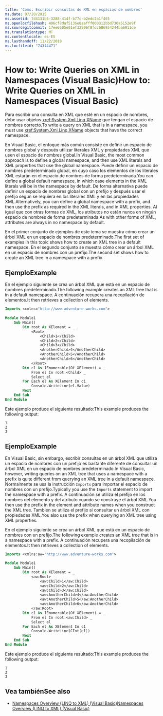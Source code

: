```yaml
---
title: 'Cómo: Escribir consultas de XML en espacios de nombres'
ms.date: 07/20/2015
ms.assetid: 7d4131b5-3288-414f-b77c-b2edc2a1f465
ms.openlocfilehash: 496cf8daf5136e8aafff000312bbd730a5152e9f
ms.sourcegitcommit: 17ee6605e01ef32506f8fdc686954244ba6911de
ms.translationtype: MT
ms.contentlocale: es-ES
ms.lasthandoff: 11/22/2019
ms.locfileid: "74344471"
---
```

# <a name="how-to-write-queries-on-xml-in-namespaces-visual-basic"></a><span data-ttu-id="760b7-102">How to: Write Queries on XML in Namespaces (Visual Basic)</span><span class="sxs-lookup"><span data-stu-id="760b7-102">How to: Write Queries on XML in Namespaces (Visual Basic)</span></span>
<span data-ttu-id="760b7-103">Para escribir una consulta en XML que esté en un espacio de nombres, debe usar objetos <xref:System.Xml.Linq.XName> que tengan el espacio de nombres correcto.</span><span class="sxs-lookup"><span data-stu-id="760b7-103">To write a query on XML that is in a namespace, you must use <xref:System.Xml.Linq.XName> objects that have the correct namespace.</span></span>  
  
 <span data-ttu-id="760b7-104">En Visual Basic, el enfoque más común consiste en definir un espacio de nombres global y después utilizar literales XML y propiedades XML que usen el espacio de nombres global.</span><span class="sxs-lookup"><span data-stu-id="760b7-104">In Visual Basic, the most common approach is to define a global namespace, and then use XML literals and XML properties that use the global namespace.</span></span> <span data-ttu-id="760b7-105">Puede definir un espacio de nombres predeterminado global, en cuyo caso los elementos de los literales XML estarán en el espacio de nombres de forma predeterminada.</span><span class="sxs-lookup"><span data-stu-id="760b7-105">You can define a global default namespace, in which case elements in the XML literals will be in the namespace by default.</span></span> <span data-ttu-id="760b7-106">De forma alternativa puede definir un espacio de nombres global con un prefijo y después usar el prefijo según se requiera en los literales XML y en las propiedades XML.</span><span class="sxs-lookup"><span data-stu-id="760b7-106">Alternatively, you can define a global namespace with a prefix, and then use the prefix as required in the XML literals, and in XML properties.</span></span> <span data-ttu-id="760b7-107">Al igual que con otras formas de XML, los atributos no están nunca en ningún espacio de nombres de forma predeterminada.</span><span class="sxs-lookup"><span data-stu-id="760b7-107">As with other forms of XML, attributes are always in no namespace by default.</span></span>  
  
 <span data-ttu-id="760b7-108">En el primer conjunto de ejemplos de este tema se muestra cómo crear un árbol XML en un espacio de nombres predeterminado.</span><span class="sxs-lookup"><span data-stu-id="760b7-108">The first set of examples in this topic shows how to create an XML tree in a default namespace.</span></span> <span data-ttu-id="760b7-109">En el segundo conjunto se muestra cómo crear un árbol XML en un espacio de nombres con un prefijo.</span><span class="sxs-lookup"><span data-stu-id="760b7-109">The second set shows how to create an XML tree in a namespace with a prefix.</span></span>  
  
## <a name="example"></a><span data-ttu-id="760b7-110">Ejemplo</span><span class="sxs-lookup"><span data-stu-id="760b7-110">Example</span></span>  
 <span data-ttu-id="760b7-111">En el ejemplo siguiente se crea un árbol XML que está en un espacio de nombres predeterminado.</span><span class="sxs-lookup"><span data-stu-id="760b7-111">The following example creates an XML tree that is in a default namespace.</span></span> <span data-ttu-id="760b7-112">A continuación recupera una recopilación de elementos.</span><span class="sxs-lookup"><span data-stu-id="760b7-112">It then retrieves a collection of elements.</span></span>  
  
```vb  
Imports <xmlns="http://www.adventure-works.com">  
  
Module Module1  
    Sub Main()  
        Dim root As XElement = _  
            <Root>  
                <Child>1</Child>  
                <Child>2</Child>  
                <Child>3</Child>  
                <AnotherChild>4</AnotherChild>  
                <AnotherChild>5</AnotherChild>  
                <AnotherChild>6</AnotherChild>  
            </Root>  
        Dim c1 As IEnumerable(Of XElement) = _  
            From el In root.<Child> _  
            Select el  
        For Each el As XElement In c1  
            Console.WriteLine(el.Value)  
        Next  
    End Sub  
End Module  
```  
  
 <span data-ttu-id="760b7-113">Este ejemplo produce el siguiente resultado:</span><span class="sxs-lookup"><span data-stu-id="760b7-113">This example produces the following output:</span></span>  
  
```console  
1  
2  
3  
```  
  
## <a name="example"></a><span data-ttu-id="760b7-114">Ejemplo</span><span class="sxs-lookup"><span data-stu-id="760b7-114">Example</span></span>  
 <span data-ttu-id="760b7-115">En Visual Basic, sin embargo, escribir consultas en un árbol XML que utiliza un espacio de nombres con un prefijo es bastante diferente de consultar un árbol XML en un espacio de nombres predeterminado.</span><span class="sxs-lookup"><span data-stu-id="760b7-115">In Visual Basic, however, writing queries on an XML tree that uses a namespace with a prefix is quite different from querying an XML tree in a default namespace.</span></span> <span data-ttu-id="760b7-116">Normalmente se usa la instrucción `Imports` para importar el espacio de nombres con un prefijo.</span><span class="sxs-lookup"><span data-stu-id="760b7-116">Typically you use the `Imports` statement to import the namespace with a prefix.</span></span> <span data-ttu-id="760b7-117">A continuación se utiliza el prefijo en los nombres del elemento y del atributo cuando se construye el árbol XML.</span><span class="sxs-lookup"><span data-stu-id="760b7-117">You then use the prefix in the element and attribute names when you construct the XML tree.</span></span> <span data-ttu-id="760b7-118">También se utiliza el prefijo al consultar un árbol XML con propiedades XML.</span><span class="sxs-lookup"><span data-stu-id="760b7-118">You also use the prefix when querying an XML tree using XML properties.</span></span>  
  
 <span data-ttu-id="760b7-119">En el ejemplo siguiente se crea un árbol XML que está en un espacio de nombres con un prefijo.</span><span class="sxs-lookup"><span data-stu-id="760b7-119">The following example creates an XML tree that is in a namespace with a prefix.</span></span> <span data-ttu-id="760b7-120">A continuación recupera una recopilación de elementos.</span><span class="sxs-lookup"><span data-stu-id="760b7-120">It then retrieves a collection of elements.</span></span>  
  
```vb  
Imports <xmlns:aw="http://www.adventure-works.com">  
  
Module Module1  
    Sub Main()  
        Dim root As XElement = _  
            <aw:Root>  
                <aw:Child>1</aw:Child>  
                <aw:Child>2</aw:Child>  
                <aw:Child>3</aw:Child>  
                <aw:AnotherChild>4</aw:AnotherChild>  
                <aw:AnotherChild>5</aw:AnotherChild>  
                <aw:AnotherChild>6</aw:AnotherChild>  
            </aw:Root>  
        Dim c1 As IEnumerable(Of XElement) = _  
            From el In root.<aw:Child> _  
            Select el  
        For Each el As XElement In c1  
            Console.WriteLine(CInt(el))  
        Next  
    End Sub  
End Module  
```  
  
 <span data-ttu-id="760b7-121">Este ejemplo produce el siguiente resultado:</span><span class="sxs-lookup"><span data-stu-id="760b7-121">This example produces the following output:</span></span>  
  
```console  
1  
2  
3  
```  
  
## <a name="see-also"></a><span data-ttu-id="760b7-122">Vea también</span><span class="sxs-lookup"><span data-stu-id="760b7-122">See also</span></span>

- [<span data-ttu-id="760b7-123">Namespaces Overview (LINQ to XML) (Visual Basic)</span><span class="sxs-lookup"><span data-stu-id="760b7-123">Namespaces Overview (LINQ to XML) (Visual Basic)</span></span>](namespaces-overview-linq-to-xml.md)
